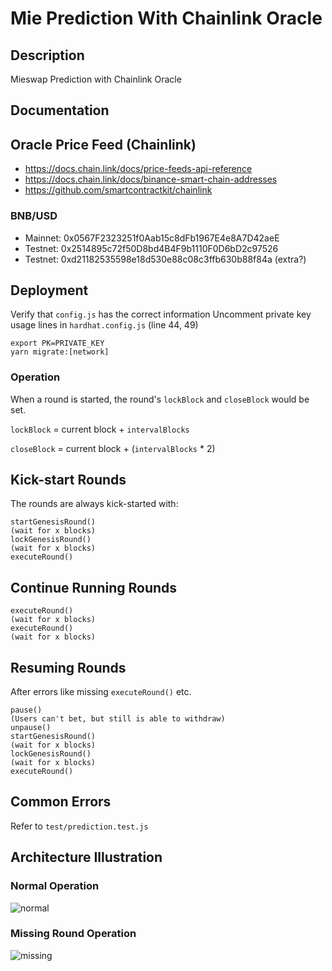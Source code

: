 # Mie Prediction With Chainlink Oracle

## Description

Mieswap Prediction with Chainlink Oracle

## Documentation

## Oracle Price Feed (Chainlink)

- https://docs.chain.link/docs/price-feeds-api-reference
- https://docs.chain.link/docs/binance-smart-chain-addresses
- https://github.com/smartcontractkit/chainlink

### BNB/USD

- Mainnet: 0x0567F2323251f0Aab15c8dFb1967E4e8A7D42aeE
- Testnet: 0x2514895c72f50D8bd4B4F9b1110F0D6bD2c97526
- Testnet: 0xd21182535598e18d530e88c08c3ffb630b88f84a (extra?)

## Deployment

Verify that `config.js` has the correct information
Uncomment private key usage lines in `hardhat.config.js` (line 44, 49)

```
export PK=PRIVATE_KEY
yarn migrate:[network]
```

### Operation

When a round is started, the round's `lockBlock` and `closeBlock` would be set.

`lockBlock` = current block + `intervalBlocks`

`closeBlock` = current block + (`intervalBlocks` * 2)

## Kick-start Rounds

The rounds are always kick-started with:

```
startGenesisRound()
(wait for x blocks)
lockGenesisRound()
(wait for x blocks)
executeRound()
```

## Continue Running Rounds

```
executeRound()
(wait for x blocks)
executeRound()
(wait for x blocks)
```

## Resuming Rounds

After errors like missing `executeRound()` etc.

```
pause()
(Users can't bet, but still is able to withdraw)
unpause()
startGenesisRound()
(wait for x blocks)
lockGenesisRound()
(wait for x blocks)
executeRound()
```

## Common Errors

Refer to `test/prediction.test.js`

## Architecture Illustration

### Normal Operation

![normal](images/normal-round.png)

### Missing Round Operation

![missing](images/missing-round.png)
